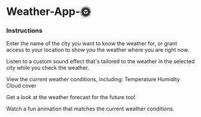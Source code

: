 # Weather-App-🌞

### Instructions

Enter the name of the city you want to know the weather for, or grant access to your location to show you the weather where you are right now.

Listen to a custom sound effect that's tailored to the weather in the selected city while you check the weather.

View the current weather conditions, including:
  Temperature
  Humidity
  Cloud cover
  
Get a look at the weather forecast for the future too!

Watch a fun animation that matches the current weather conditions.
